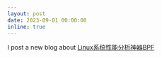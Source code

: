```yaml
---
layout: post
date: 2023-09-01 00:00:00
inline: true
---
```


I post a new blog about [Linux系统性能分析神器BPF](/blog/2023/bpf/)
